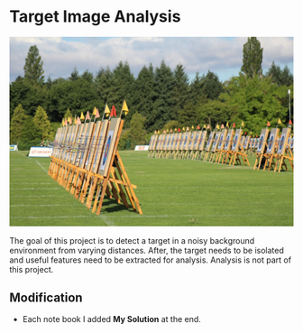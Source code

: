 # Target Image Analysis

![targets](/images/shooting.jpg)

The goal of this project is to detect a target in a noisy background environment from varying distances. After, the target needs to be isolated and useful features need to be extracted for analysis. Analysis is not part of this project.



## Modification 

* Each note book I added **My Solution** at the end.